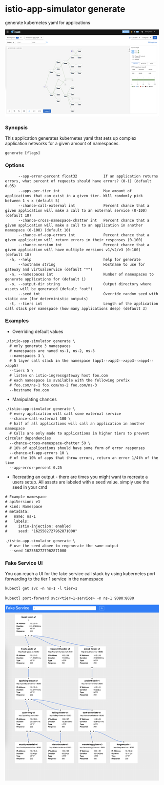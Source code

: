 # istio-app-simulator generate

generate kubernetes yaml for applications

![Kiali UI](./docs/kiali-ui.png)

### Synopsis

This application generates kubernetes yaml that sets up complex application networks for a given amount of namespaces. 

```
generate [flags]
```

### Options

```
      --app-error-percent float32            If an application returns errors, what percent of requests should have errors? (0-1) (default 0.05)
      --apps-per-tier int                    Max amount of applications that can exist in a given tier. Will randomly pick between 1 < x (default 5)
      --chance-call-external int             Percent chance that a given application will make a call to an external service (0-100) (default 10)
      --chance-cross-namespace-chatter int   Percent chance that a given application will make a call to an application in another namespace (0-100) (default 10)
      --chance-of-app-errors int             Percent chance that a given application will return errors in their responses (0-100)
      --chance-version int                   Percent chance that a given application will have multiple versions v1/v2/v3 (0-100) (default 10)
  -h, --help                                 help for generate
      --hostname string                      Hostname to use for gateway and virtualService (default "*")
  -n, --namespaces int                       Number of namespaces to generate applications for (default 1)
  -o, --output-dir string                    Output directory where assets will be generated (default "out")
      --seed int                             Override random seed with static one (for deterministic outputs)
  -t, --tiers int                            Length of the application call stack per namespace (how many applications deep) (default 3)
```


### Examples

* Overriding default values
```shell
./istio-app-simulator generate \
  # only generate 3 namespaces
  # namespaces are named ns-1, ns-2, ns-3
  --namespaces 3 \ 
  # 5 layer call stack in the namespace (app1-->app2-->app3-->app4-->app5)  
  --tiers 5 \
  # listen on istio-ingressgateway host foo.com
  # each namespace is available with the following prefix
  # foo.com/ns-1 foo.com/ns-2 foo.com/ns-3
  --hostname foo.com 
```

* Manipulating chances
```shell
./istio-app-simulator generate \
  # every application will call some external service
  --chance-call-external 100 \ 
  # half of all applications will call an application in another namespace
  # Calls are only made to applications in higher tiers to prevent circular dependencies
  --chance-cross-namespace-chatter 50 \
  # 10% of applications should have some form of error responses
  --chance-of-app-errors 10 \
  # of the 10% of apps that throw errors, return an error 1/4th of the time
  --app-error-percent 0.25
```

* Recreating an output - there are times you might want to recreate a users setup. All assets are labeled with a seed value. simply use the seed in your cmd
```shell
# Example namespace
# apiVersion: v1
# kind: Namespace
# metadata:
#   name: ns-1
#   labels:
#     istio-injection: enabled
#     seed: "1625582727962871000"

./istio-app-simulator generate \
  # use the seed above to regenerate the same output
  --seed 1625582727962871000
```


### Fake Service UI
You can reach a UI for the fake service call stack by using kubernetes port forwarding to the tier 1 service in the namespace
```shell
kubectl get svc -n ns-1 -l tier=1

kubectl port-forward svc/<tier—1-service> -n ns-1 9080:8080
```

![Kiali UI](./docs/fake-service-ui.png)